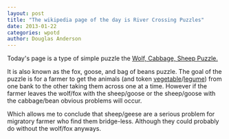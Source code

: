 ```yaml
---
layout: post
title: "The wikipedia page of the day is River Crossing Puzzles"
date: 2013-01-22
categories: wpotd
author: Douglas Anderson
---
```


Today's page is a type of simple puzzle the [Wolf, Cabbage, Sheep
Puzzle.](https://en.wikipedia.org/wiki/Fox,_goose_and_bag_of_beans_puzzle)

It is also known as the fox, goose, and bag of beans puzzle. The goal of the
puzzle is for a farmer to get the animals (and token
[vegetable](https://en.wikipedia.org/wiki/Cabbage)/[legume](https://en.wikipedia.org/wiki/Bean))
from one bank to the other taking them across one at a time.  However if the
farmer leaves the wolf/fox with the sheep/goose or the sheep/goose with the
cabbage/bean obvious problems will occur.

Which allows me to conclude that sheep/geese are a serious problem for
migratory farmer who find them bridge-less. Although they could probably do
without the wolf/fox anyways.
